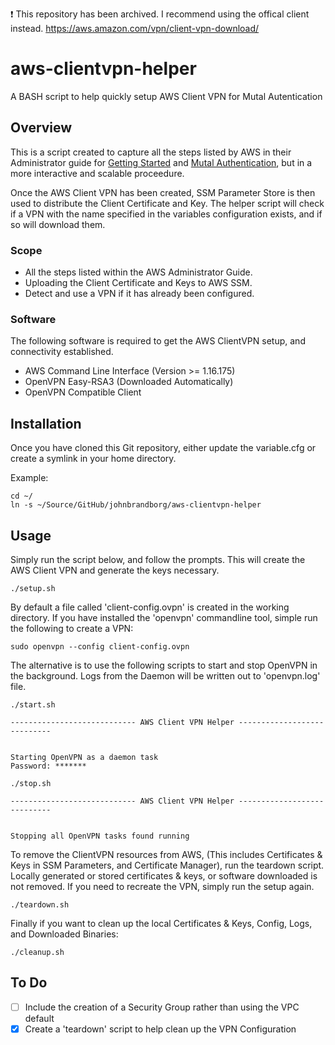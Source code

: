 :exclamation: This repository has been archived. I recommend using the offical client instead.
https://aws.amazon.com/vpn/client-vpn-download/

# aws-clientvpn-helper
A BASH script to help quickly setup AWS Client VPN for Mutal Autentication

## Overview
This is a script created to capture all the steps listed by AWS in their Administrator guide for [Getting Started](https://docs.aws.amazon.com/vpn/latest/clientvpn-admin/cvpn-getting-started.html) and [Mutal Authentication](https://docs.aws.amazon.com/vpn/latest/clientvpn-admin/authentication-authrization.html#mutual), but in a more interactive and scalable proceedure.

Once the AWS Client VPN has been created, SSM Parameter Store is then used to distribute the Client Certificate and Key.  The helper script will check if a VPN with the name specified in the variables configuration exists, and if so will download them.

### Scope
* All the steps listed within the AWS Administrator Guide.
* Uploading the Client Certificate and Keys to AWS SSM.
* Detect and use a VPN if it has already been configured.

### Software
The following software is required to get the AWS ClientVPN setup, and connectivity established.

* AWS Command Line Interface (Version >= 1.16.175)
* OpenVPN Easy-RSA3 (Downloaded Automatically)
* OpenVPN Compatible Client

## Installation

Once you have cloned this Git repository, either update the variable.cfg or create a symlink in your home directory.

Example:
```shell
cd ~/
ln -s ~/Source/GitHub/johnbrandborg/aws-clientvpn-helper
```

## Usage

Simply run the script below, and follow the prompts.  This will create the AWS Client VPN and generate the keys necessary.

```shell
./setup.sh
```

By default a file called 'client-config.ovpn' is created in the working directory. If you have installed the 'openvpn' commandline tool, simple run the following to create a VPN:

```shell
sudo openvpn --config client-config.ovpn
```

The alternative is to use the following scripts to start and stop OpenVPN in the background.  Logs from the Daemon will be written out to 'openvpn.log' file.

```shell
./start.sh

---------------------------- AWS Client VPN Helper ----------------------------


Starting OpenVPN as a daemon task
Password: *******

./stop.sh

---------------------------- AWS Client VPN Helper ----------------------------


Stopping all OpenVPN tasks found running
```

To remove the ClientVPN resources from AWS, (This includes Certificates & Keys in SSM Parameters, and Certificate Manager), run the teardown script.  Locally generated or stored certificates & keys, or software downloaded is not removed.  If you need to recreate the VPN, simply run the setup again.

```shell
./teardown.sh
```

Finally if you want to clean up the local Certificates & Keys, Config, Logs, and Downloaded Binaries:

```shell
./cleanup.sh
```

## To Do
- [ ] Include the creation of a Security Group rather than using the VPC default
- [X] Create a 'teardown' script to help clean up the VPN Configuration
